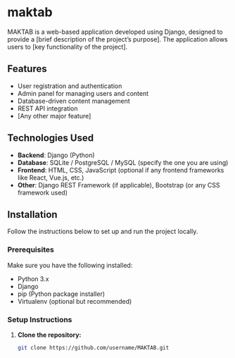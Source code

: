 # maktab

MAKTAB is a web-based application developed using Django, designed to provide a [brief description of the project’s purpose]. The application allows users to [key functionality of the project].

## Features

- User registration and authentication
- Admin panel for managing users and content
- Database-driven content management
- REST API integration
- [Any other major feature]

## Technologies Used

- **Backend**: Django (Python)
- **Database**: SQLite / PostgreSQL / MySQL (specify the one you are using)
- **Frontend**: HTML, CSS, JavaScript (optional if any frontend frameworks like React, Vue.js, etc.)
- **Other**: Django REST Framework (if applicable), Bootstrap (or any CSS framework used)

## Installation

Follow the instructions below to set up and run the project locally.

### Prerequisites

Make sure you have the following installed:

- Python 3.x
- Django
- pip (Python package installer)
- Virtualenv (optional but recommended)

### Setup Instructions

1. **Clone the repository:**
   ```bash
   git clone https://github.com/username/MAKTAB.git
